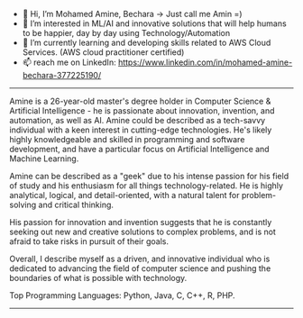- 👋 Hi, I’m Mohamed Amine, Bechara -> Just call me Amin =) 
- 👀 I’m interested in ML/AI and innovative solutions that will help humans to be happier, day by day using Technology/Automation
- 🌱 I’m currently learning and developing skills related to AWS Cloud Services. (AWS cloud practitioner certified)
- 📫 reach me on LinkedIn: https://www.linkedin.com/in/mohamed-amine-bechara-377225190/
***
Amine is a 26-year-old master's degree holder in Computer Science & Artificial Intelligence - he is passionate about innovation, invention, and automation, as well as AI. Amine could be described as a tech-savvy individual with a keen interest in cutting-edge technologies. He's likely highly knowledgeable and skilled in programming and software development, and have a particular focus on Artificial Intelligence and Machine Learning.

Amine can be described as a "geek" due to his intense passion for his field of study and his enthusiasm for all things technology-related. He is highly analytical, logical, and detail-oriented, with a natural talent for problem-solving and critical thinking.

His passion for innovation and invention suggests that he is constantly seeking out new and creative solutions to complex problems, and is not afraid to take risks in pursuit of their goals.

Overall, I describe myself as a driven, and innovative individual who is dedicated to advancing the field of computer science and pushing the boundaries of what is possible with technology.

Top Programming Languages: Python, Java, C, C++, R, PHP.
***
<!---
eminbech/eminbech is a ✨ special ✨ repository because its `README.md` (this file) appears on your GitHub profile.
You can click the Preview link to take a look at your changes.
--->
